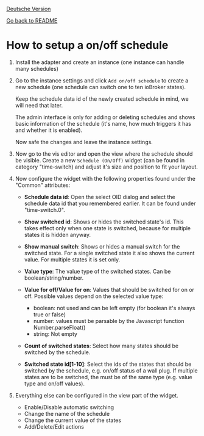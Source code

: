 [Deutsche Version](Setup.de.md)

[Go back to README](../README.md)

# How to setup a on/off schedule

  1. Install the adapter and create an instance (one instance can handle many schedules) 
  2. Go to the instance settings and click `Add on/off schedule` to create a new schedule (one schedule can switch one to ten ioBroker states).
     
     Keep the schedule data id of the newly created schedule in mind, we will need that later.
      
     The admin interface is only for adding or deleting schedules and shows basic information of the schedule (it's name, how much triggers it has and whether it is enabled).
     
     Now safe the changes and leave the instance settings. 
  3. Now go to the vis editor and open the view where the schedule should be visible.
     Create a new `Schedule (On/Off)` widget (can be found in category "time-switch) and adjust it's size and position to fit your layout.
  4. Now configure the widget with the following properties found under the "Common" attributes:
   
     - **Schedule data id**: Open the select OID dialog and select the schedule data id that you remembered earlier. It can be found under "time-switch.0".
     - **Show switched id**: Shows or hides the switched state's id. This takes effect only when one state is switched, because for multiple
        states it is hidden anyway.
     - **Show manual switch**: Shows or hides a manual switch for the switched state. For a single switched state it also shows
        the current value. For multiple states it is set only.
     - **Value type**: The value type of the switched states. Can be boolean/string/number.
     - **Value for off/Value for on**: Values that should be switched for on or off. Possible values depend on the selected
        value type:
        
       - boolean: not used and can be left empty (for boolean it's always true or false)
       - number: values must be parsable by the Javascript function Number.parseFloat()
       - string: Not empty
     - **Count of switched states**: Select how many states should be switched by the schedule.
     - **Switched state id[1-10]**: Select the ids of the states that should be switched by the schedule, e.g. on/off status of a wall plug. If multiple states
        are to be switched, the must be of the same type (e.g. value type and on/off values).
  5. Everything else can be configured in the view part of the widget.
   
     - Enable/Disable automatic switching
     - Change the name of the schedule
     - Change the current value of the states
     - Add/Delete/Edit actions
